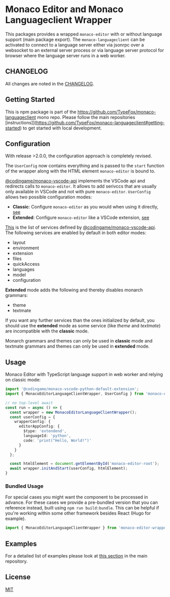 # Monaco Editor and Monaco Languageclient Wrapper

This packages provides a wrapped `monaco-editor` with or without language support (main package export). The `monaco-languageclient` can be activated to connect to a language server either via jsonrpc over a websocket to an external server process or via language server protocol for browser where the language server runs in a web worker.

## CHANGELOG

All changes are noted in the [CHANGELOG](https://github.com/TypeFox/monaco-languageclient/blob/main/packages/wrapper/CHANGELOG.md).

## Getting Started

This is npm package is part of the <https://github.com/TypeFox/monaco-languageclient> mono repo. Please follow the main repositories [instructions]](<https://github.com/TypeFox/monaco-languageclient#getting-started>) to get started with local development.

## Configuration

With release >2.0.0, the configuration approach is completely revised.

The `UserConfig` now contains everything and is passed to the `start` function of the wrapper along with the HTML element `monaco-editor` is bound to.

[@codingame/monaco-vscode-api](https://github.com/CodinGame/monaco-vscode-api) implements the VSCode api and redirects calls to `monaco-editor`. It allows to add serivccs that are usually only available in VSCode and not with pure `monaco-editor`.
 `UserConfig` allows two possible configuration modes:

- **Classic**: Configure `monaco-editor` as you would when using it directly, [see](./src/editorAppClassic.ts)
- **Extended**: Configure `monaco-editor` like a VSCode extension, [see](./src/editorAppExtended.ts)

[This](https://github.com/CodinGame/monaco-vscode-api#monaco-standalone-services) is the list of services defined by [@codingame/monaco-vscode-api](https://github.com/CodinGame/monaco-vscode-api).
The following services are enabled by default in both editor modes:

- layout
- environment
- extension
- files
- quickAccess
- languages
- model
- configuration

**Extended** mode adds the following and thereby disables monarch grammars:

- theme
- textmate

If you want any further services than the ones initialized by default, you should use the **extended** mode as some service (like *theme* and *textmate*) are incompatible with the **classic** mode.

Monarch grammars and themes can only be used in **classic** mode and textmate grammars and themes can only be used in **extended** mode.

## Usage

Monaco Editor with TypeScript language support in web worker and relying on classic mode:

```ts
import '@codingame/monaco-vscode-python-default-extension';
import { MonacoEditorLanguageClientWrapper, UserConfig } from 'monaco-editor-wrapper';

// no top-level await
const run = async () => {
  const wrapper = new MonacoEditorLanguageClientWrapper();
  const userConfig = {
    wrapperConfig: {
      editorAppConfig: {
        $type: 'extendend',
        languageId: 'python',
        code: 'print("Hello, World!")'
      }
    }
  };

  const htmlElement = document.getElementById('monaco-editor-root');
  await wrapper.initAndStart(userConfig, htmlElement);
}
```

### Bundled Usage

For special cases you might want the component to be processed in advance. For these cases we provide a pre-bundled version that you can reference instead, built using `npm run build:bundle`. This can be helpful if you're working within some other framework besides React (Hugo for example).

```ts
import { MonacoEditorLanguageClientWrapper } from 'monaco-editor-wrapper/bundle';
```

## Examples

For a detailed list of examples please look at [this section](<https://github.com/TypeFox/monaco-languageclient#getting-started>) in the main repository.

## License

[MIT](https://github.com/TypeFox/monaco-languageclient/blob/main/packages/wrapper/LICENSE)
